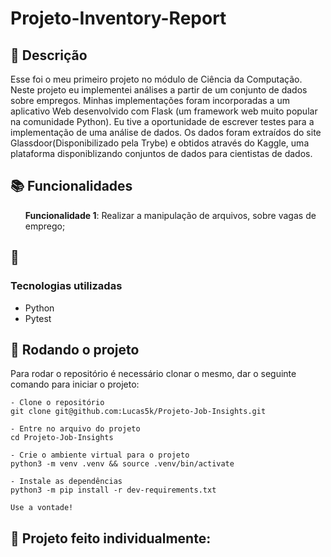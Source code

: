 # Projeto-Inventory-Report

## :memo: Descrição
<p>Esse foi o meu primeiro projeto no módulo de Ciência da Computação. Neste projeto eu implementei análises a partir de um conjunto de dados sobre empregos. Minhas implementações foram incorporadas a um aplicativo Web desenvolvido com Flask (um framework web muito popular na comunidade Python). Eu tive a oportunidade de escrever testes para a implementação de uma análise de dados. Os dados foram extraídos do site Glassdoor(Disponibilizado pela Trybe) e obtidos através do Kaggle, uma plataforma disponiblizando conjuntos de dados para cientistas de dados.</p>

## :books: Funcionalidades
<ol><b>Funcionalidade 1</b>: Realizar a manipulação de arquivos, sobre vagas de emprego;</ol>

## :wrench: <h3>Tecnologias utilizadas</h3>
* Python
* Pytest

## :rocket: Rodando o projeto
Para rodar o repositório é necessário clonar o mesmo, dar o seguinte comando para iniciar o projeto:
```
- Clone o repositório
git clone git@github.com:Lucas5k/Projeto-Job-Insights.git

- Entre no arquivo do projeto
cd Projeto-Job-Insights

- Crie o ambiente virtual para o projeto
python3 -m venv .venv && source .venv/bin/activate

- Instale as dependências
python3 -m pip install -r dev-requirements.txt

Use a vontade!

```
<!-- ## :soon: Implementação futura
* O que será implementado na próxima sprint? -->

## :handshake: Projeto feito individualmente:

<!-- ## :dart: Status do projeto -->
